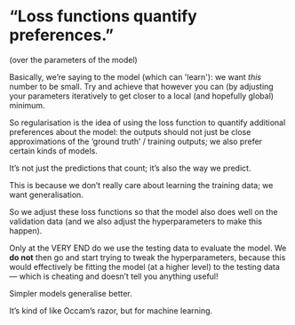 # “Loss functions quantify preferences.”

(over the parameters of the model)

Basically, we’re saying to the model (which can 'learn'): we want *this* number to be small. Try and achieve that however you can (by adjusting your parameters iteratively to get closer to a local (and hopefully global) minimum.

So regularisation is the idea of using the loss function to quantify additional preferences about the model: the outputs should not just be close approximations of the ‘ground truth’ / training outputs; we also prefer certain kinds of models.

It’s not just the predictions that count; it’s also the way we predict.

This is because we don’t really care about learning the training data; we want generalisation.

So we adjust these loss functions so that the model also does well on the validation data (and we also adjust the hyperparameters to make this happen).

Only at the VERY END do we use the testing data to evaluate the model. We **do not** then go and start trying to tweak the hyperparameters, because this would effectively be fitting the model (at a higher level) to the testing data — which is cheating and doesn’t tell you anything useful!

Simpler models generalise better.

It’s kind of like Occam’s razor, but for machine learning.